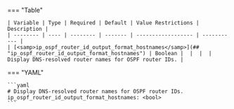 <!--
  ~ Copyright (c) 2025 Arista Networks, Inc.
  ~ Use of this source code is governed by the Apache License 2.0
  ~ that can be found in the LICENSE file.
  -->
=== "Table"

    | Variable | Type | Required | Default | Value Restrictions | Description |
    | -------- | ---- | -------- | ------- | ------------------ | ----------- |
    | [<samp>ip_ospf_router_id_output_format_hostnames</samp>](## "ip_ospf_router_id_output_format_hostnames") | Boolean |  |  |  | Display DNS-resolved router names for OSPF router IDs. |

=== "YAML"

    ```yaml
    # Display DNS-resolved router names for OSPF router IDs.
    ip_ospf_router_id_output_format_hostnames: <bool>
    ```
